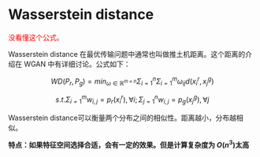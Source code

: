 

# Wasserstein distance

<span style="color:red;">没看懂这个公式。</span>

Wasserstein distance 在最优传输问题中通常也叫做推土机距离。这个距离的介绍在 WGAN 中有详细讨论。公式如下：

$$
WD(P_r,P_g)=min_{\omega\in\mathbb{R}^{m\times n}}\Sigma_{i=1}^n\Sigma_{i=1}^m\omega_{ij}d(x_i^r,x_j^g)
$$

$$
s.t. \Sigma_{i=1}^mw_{i,j}=p_r(x_i^r),  \forall i;\Sigma_{j=1}^nw_{i,j}=p_g(x_j^g),  \forall j
$$

Wasserstein distance可以衡量两个分布之间的相似性。距离越小，分布越相似。

**特点：如果特征空间选择合适，会有一定的效果。但是计算复杂度为 $O(n^3)​$ 太高**
